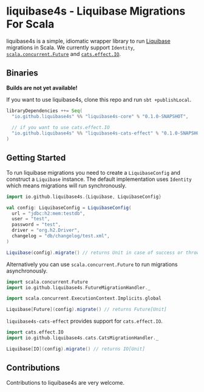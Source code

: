 # liquibase4s - Liquibase Migrations For Scala

liquibase4s is a simple, idiomatic wrapper library to run [Liquibase](https://www.liquibase.org) migrations
in Scala. We currently support `Identity`, [`scala.concurrent.Future`](https://docs.scala-lang.org/overviews/core/futures.html)
and [`cats.effect.IO`](https://typelevel.org/cats-effect/).

## Binaries

**Builds are not yet available!**

If you want to use liquibase4s, clone this repo and run `sbt +publishLocal`.

```scala
libraryDependencies ++= Seq(
  "io.github.liquibase4s" %% "liquibase4s-core" % "0.1.0-SNAPSHOT",
  
  // if you want to use cats.effect.IO
  "io.github.liquibase4s" %% "liquibase4s-cats-effect" % "0.1.0-SNAPSHOT",
)
```
## Getting Started

To run liquibase migrations you need to create a `LiquibaseConfig` and construct a `Liquibase` instance.
The default implementation uses `Identity` which means migrations will run synchronously.

```scala
import io.github.liquibase4s.{Liquibase, LiquibaseConfig}

val config: LiquibaseConfig = LiquibaseConfig(
  url = "jdbc:h2:mem:testdb",
  user = "test",
  password = "test",
  driver = "org.h2.Driver",
  changelog = "db/changelog/test.xml",
)

Liquibase(config).migrate() // returns Unit in case of success or throws Exception
```

Alternatively you can use `scala.concurrent.Future` to run migrations asynchronously.

```scala
import scala.concurrent.Future
import io.github.liquibase4s.FutureMigrationHandler._

import scala.concurrent.ExecutionContext.Implicits.global

Liquibase[Future](config).migrate() // returns Future[Unit]
```

`liquibase4s-cats-effect` provides support for `cats.effect.IO`.
```scala
import cats.effect.IO
import io.github.liquibase4s.cats.CatsMigrationHandler._

Liquibase[IO](config).migrate() // returns IO[Unit]
```

## Contributions
Contributions to liquibase4s are very welcome. 